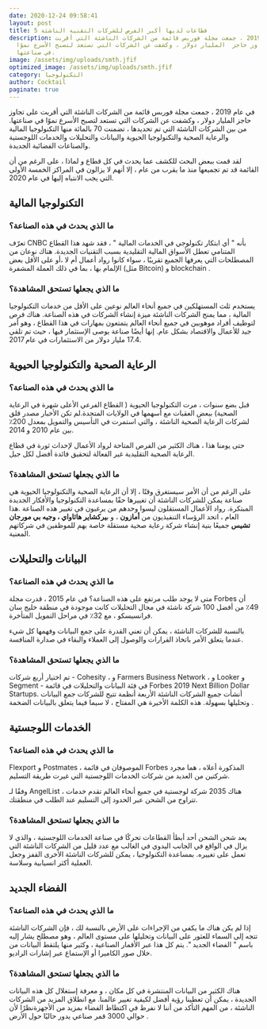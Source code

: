 ```yaml
---
date: 2020-12-24 09:58:41
layout: post
title: 5 قطاعات لديها أكبر الفرص للشركات التقنية الناشئة
description: في عام 2019 ، جمعت مجلة فوربس قائمة من الشركات الناشئة التي أقربت
  على تجاوز حاجز  المليار دولار ، وكشفت عن الشركات التي تستعد لتصبح الأسرع نموًا
  في صناعتها.
image: /assets/img/uploads/smth.jfif
optimized_image: /assets/img/uploads/smth.jfif
category: التكنولوجيا
author: Cocktail
paginate: true
---
```

في عام 2019 ، جمعت مجلة فوربس قائمة من الشركات الناشئة التي أقربت على تجاوز حاجز  المليار دولار ، وكشفت عن الشركات التي تستعد لتصبح الأسرع نموًا في صناعتها. من بين الشركات الناشئة التي تم تحديدها ، تضمنت 70 بالمائة منها التكنولوجيا المالية والرعاية الصحية والتكنولوجيا الحيوية والبيانات والتحليلات والخدمات اللوجستية والصناعات الفضائية الجديدة.

لقد قمت ببعض البحث للكشف عما يحدث في كل قطاع و لماذا ، على الرغم من أن القائمة قد تم تجميعها منذ ما يقرب من عام ، إلا أنهم لا يزالون في المراكز الخمسة الأولى التي يجب الانتباه إليها في عام 2020.

## التكنولوجيا المالية

### ما الذي يحدث في هذه الصناعة؟

تعرّف CNBC بأنه " أي ابتكار تكنولوجي في الخدمات المالية " ، فقد شهد هذا القطاع المتنامي تعطل الأسواق المالية التقليدية بسبب التقنيات الجديدة. هناك نوعان من المصطلحات التي يعرفها الجميع تقريبًا ، سواء كانوا رواد أعمال أم لا ،أو على الأقل بعض الإلمام بها ، بما في ذلك العملة المشفرة (مثل Bitcoin) و blockchain .

### ما الذي يجعلها تستحق المشاهدة؟

يستخدم ثلث المستهلكين في جميع أنحاء العالم نوعين على الأقل من خدمات التكنولوجيا المالية ، مما يمنح الشركات الناشئة ميزة إنشاء الشركات في هذه الصناعة. هناك فرص لتوظيف أفراد موهوبين في جميع أنحاء العالم يتمتعون بمهارات في هذا القطاع ، وهو أمر جيد للأعمال والاقتصاد بشكل عام. إنها أيضًا صناعة يوصى الإستثمار فيها ، حيث تم تلقي 17.4 مليار دولار من الاستثمارات في عام 2017.

## الرعاية الصحية والتكنولوجيا الحيوية

### ما الذي يحدث في هذه الصناعة؟

قبل بضع سنوات ، مرت التكنولوجيا الحيوية ( القطاع الفرعي الأعلى شهرة في الرعاية الصحية) ببعض العقبات مع أسهمها في الولايات المتحدة.لم تكن الأخبار مصدر قلق لشركات الرعاية الصحية الناشئة ، والتي استمرت في التأسيس والتمويل بمعدل 200٪ بين عام 2010 و 2014.

حتى يومنا هذا ، هناك الكثير من الفرص المتاحة لرواد الأعمال لإحداث ثورة في قطاع الرعاية الصحية التقليدية غير الفعالة لتحقيق فائدة أفضل لكل جيل.

### ما الذي يجعلها تستحق المشاهدة؟

على الرغم من أن الأمر سيستغرق وقتًا ، إلا أن الرعاية الصحية والتكنولوجيا الحيوية هي صناعة يمكن للشركات الناشئة أن تغييرها حقًا بمساعدة التكنولوجيا والأفكار الجديدة المبتكرة. رواد الأعمال المستقلون ليسوا وحدهم من يرغبون في تغيير هذه الصناعة .هذا العام ، اتحد الرؤساء التنفيذيون من **أمازون** ، و ب**يركشاير هاثاواي ، وجيه بي مورجان تشيس** جميعًا بنية إنشاء شركة رعاية صحية مستقلة خاصة بهم للموظفين في شركاتهم المعنية.

## البيانات والتحليلات

### ما الذي يحدث في هذه الصناعة؟

متى لا يوجد طلب مرتفع على هذه الصناعة؟ في عام 2015 ، قدرت مجلة Forbes أن 49٪ من أفضل 100 شركة ناشئة في مجال التحليلات كانت موجودة في منطقة خليج سان فرانسيسكو ، مع 32٪ في مراحل التمويل المتأخرة.

بالنسبة للشركات الناشئة ، يمكن أن تعني القدرة على جمع البيانات وفهمها كل شيء عندما يتعلق الأمر باتخاذ القرارات والوصول إلى العملاء والبقاء في صدارة المنافسة.

### ما الذي يجعلها تستحق المشاهدة؟

تم اختيار أربع شركات - Cohesity ، و Farmers Business Network ، و Looker و Segment - في فئة البيانات والتحليلات في قائمة Forbes 2019 Next Billion Dollar Startups. أنشأت جميع الشركات الناشئة الأربعة أنظمة تتيح للشركات جمع البيانات وتحليلها بسهولة. هذه الكلمة الأخيرة هي المفتاح ، لا سيما فيما يتعلق بالبيانات الضخمة .

## الخدمات اللوجستية

### ما الذي يحدث في هذه الصناعة؟

Flexport و Postmates ، الموصوفان في قائمة Forbes المذكورة أعلاه ، هما مجرد شركتين من العديد من شركات الخدمات اللوجستية التي غيرت طريقة التسليم.

وفقًا لـ AngelList ، هناك 2035 شركة لوجستية في جميع أنحاء العالم تقدم خدمات تتراوح من الشحن عبر الحدود إلى التسليم عند الطلب في منطقتك.

### ما الذي يجعلها تستحق المشاهدة؟

يعد شحن الشحن أحد أبطأ القطاعات تحركًا في صناعة الخدمات اللوجستية ، والذي لا يزال في الواقع في الجانب اليدوي في الغالب مع عدد قليل من الشركات الناشئة التي تعمل على تغييره. بمساعدة التكنولوجيا ، يمكن للشركات الناشئة الأخرى القفز وجعل العملية أكثر انسيابية وسلاسة.

## الفضاء الجديد

### ما الذي يحدث في هذه الصناعة؟

إذا لم يكن هناك ما يكفي من الإجراءات على الأرض بالنسبة لك ، فإن الشركات الناشئة تتجه إلى السماء للعثور على البيانات وتحليلها على مستوى العالم ، وهو مصطلح يشار إليه باسم " الفضاء الجديد ". يتم كل هذا عبر الأقمار الصناعية ، وكثير منها يلتقط البيانات من خلال صور الكاميرا أو الإستماع عبر إشارات الراديو.

### ما الذي يجعلها تستحق المشاهدة؟

هناك الكثير من البيانات المنتشرة في كل مكان ، و معرفة إستغلال كل هذه البيانات الجديدة ، يمكن أن تعطينا رؤية أفضل لكيفية تغيير عالمنا. مع انطلاق المزيد من الشركات الناشئة ، من المهم التأكد من أننا لا نفرط في اكتظاظ الفضاء بمزيد من الأجهزةنظرًا لأن حوالي 3000 قمر صناعي يدور حاليًا حول الأرض .